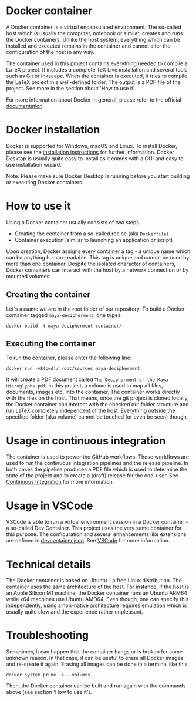 
# Docker container
A Docker container is a virtual encapsulated environment.
The so-called host which is usually the computer, notebook or similar, creates and runs the Docker 
containers.
Unlike the host system, everything which can be installed and executed remains in the container and 
cannot alter the configuration of the host in any way.

The container used in this project contains everything needed to compile a LaTeX project.
It includes a complete TeX Live installation and several tools such as Git or Inkscape.
When the container is executed, it tries to compile the LaTeX project in a well-defined folder.
The output is a PDF file of the project.
See more in the section about 'How to use it'.

For more information about Docker in general, please refer to the official 
[documentation](https://docs.docker.com/).

# Docker installation
Docker is supported for Windows, macOS and Linux.
To install Docker, please see the 
[installation instructions](https://docs.docker.com/engine/install/) for further information.
Docker Desktop is usually quite easy to install as it comes with a GUI and easy to 
use installation wizard.

Note: Please make sure Docker Desktop is running before you start building or 
executing Docker containers.

# How to use it
Using a Docker container usually consists of two steps.
* Creating the container from a so-called recipe (aka `Dockerfile`)
* Container execution (similar to launching an application or script)

Upon creation, Docker assigns every container a tag - a unique name which can be anything 
human-readable.
This tag is unique and cannot be used by more than one container.
Despite the isolated character of containers, Docker containers can interact with the host 
by a network connection or by mounted volumes.

## Creating the container
Let's assume we are in the root folder of our repository.
To build a Docker container tagged `maya-decipherment`, one types:

    docker build -t maya-decipherment container/

## Executing the container
To run the container, please enter the following line:

    docker run -v$(pwd)/:/opt/sources maya-decipherment

It will create a PDF document called `The Decipherment of the Maya Hieroglyphs.pdf`.
In this project, a volume is used to map all files, documents, images etc. into the container.
The container works directly with the files on the host.
That means, once the git project is cloned locally, the Docker container can interact with the 
checked out folder structure and run LaTeX completely independent of the host.
Everything outside the specified folder (aka volume) cannot be touched (or even be seen) though.

# Usage in continuous integration
The container is used to power the GitHub workflows.
Those workflows are used to run the continuous integration pipelines and the release pipeline.
In both cases the pipeline produces a PDF file which is used to determine the state of the project 
and to create a (draft) release for the end-user.
See [Continuous Integration](../documentation/continuous-integration.md) for more information.

# Usage in VSCode
VSCode is able to run a virtual environment session in a 
Docker container - a so-called Dev Container.
This project uses the very same container for this purpose.
The configuration and several enhancements like extensions are defined in 
[devcontainer.json](../.devcontainer/devcontainer.json).
See [VSCode](../documentation/vscode.md) for more information.

# Technical details
The Docker container is based on Ubuntu - a free Linux distribution.
The container uses the same architecture of the host.
For instance, if the host is an Apple Silicon M1 machine, the Docker container runs an 
Ubuntu ARM64 while x64 machines use Ubuntu AMD64.
Even though, one can specify this independently, using a non-native architecture requires
emulation which is usually quite slow and the experience rather unpleasant.

# Troubleshooting
Sometimes, it can happen that the container hangs or is broken for some unknown reason.
In that case, it can be useful to erase all Docker images and re-create it again.
Erasing all images can be done in a terminal like this:

    docker system prune -a --volumes

Then, the Docker container can be built and run again with the commands above 
(see section 'How to use it').
